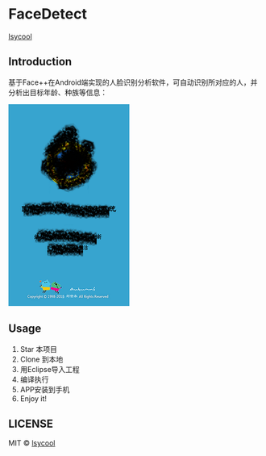 # FaceDetect

[lsycool](https://github.com/lsycool/PictureDetect)

## Introduction

基于Face++在Android端实现的人脸识别分析软件，可自动识别所对应的人，并分析出目标年龄、种族等信息：

![Image text](https://github.com/lsycool/imgFolder/blob/master/splash.png)

## Usage

1. Star 本项目
2. Clone 到本地
3. 用Eclipse导入工程
4. 编译执行
5. APP安装到手机
6. Enjoy it!


## LICENSE

MIT © [lsycool](https://github.com/lsycool/PictureDetect)